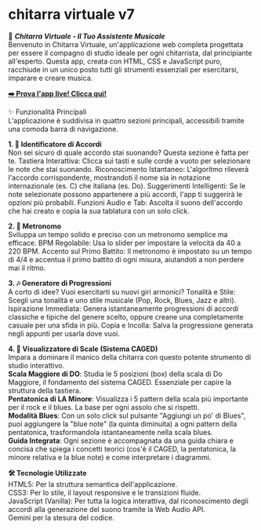 # chitarra virtuale v7

🎸 ***Chitarra Virtuale - Il Tuo Assistente Musicale***  
Benvenuto in Chitarra Virtuale, un'applicazione web completa progettata per essere il compagno di studio ideale per ogni chitarrista, dal principiante all'esperto. Questa app, creata con HTML, CSS e JavaScript puro, racchiude in un unico posto tutti gli strumenti essenziali per esercitarsi, imparare e creare musica.

**[➡️ Prova l'app live! Clicca qui!](https://fresko3000.github.io/chitarra_virtuale/)**

✨ Funzionalità Principali  
L'applicazione è suddivisa in quattro sezioni principali, accessibili tramite una comoda barra di navigazione.


**1. 🎼 Identificatore di Accordi**  
Non sei sicuro di quale accordo stai suonando? Questa sezione è fatta per te.
Tastiera Interattiva: Clicca sui tasti e sulle corde a vuoto per selezionare le note che stai suonando.
Riconoscimento Istantaneo: L'algoritmo rileverà l'accordo corrispondente, mostrandoti il nome sia in notazione internazionale (es. C) che italiana (es. Do).
Suggerimenti Intelligenti: Se le note selezionate possono appartenere a più accordi, l'app ti suggerirà le opzioni più probabili.
Funzioni Audio e Tab: Ascolta il suono dell'accordo che hai creato e copia la sua tablatura con un solo click.

**2. 🎵 Metronomo**  
Sviluppa un tempo solido e preciso con un metronomo semplice ma efficace.
BPM Regolabile: Usa lo slider per impostare la velocità da 40 a 220 BPM.
Accento sul Primo Battito: Il metronomo è impostato su un tempo di 4/4 e accentua il primo battito di ogni misura, aiutandoti a non perdere mai il ritmo.


**3. 🎶 Generatore di Progressioni**  
A corto di idee? Vuoi esercitarti su nuovi giri armonici?
Tonalità e Stile: Scegli una tonalità e uno stile musicale (Pop, Rock, Blues, Jazz e altri).
Ispirazione Immediata: Genera istantaneamente progressioni di accordi classiche e tipiche del genere scelto, oppure creane una completamente casuale per una sfida in più.
Copia e Incolla: Salva la progressione generata negli appunti per usarla dove vuoi.


**4. 🎸 Visualizzatore di Scale (Sistema CAGED)**  
Impara a dominare il manico della chitarra con questo potente strumento di studio interattivo.  
**Scala Maggiore di DO**: Studia le 5 posizioni (box) della scala di Do Maggiore, il fondamento del sistema CAGED. Essenziale per capire la struttura della tastiera.  
**Pentatonica di LA Minore**: Visualizza i 5 pattern della scala più importante per il rock e il blues. La base per ogni assolo che si rispetti.  
**Modalità Blues**: Con un solo click sul pulsante "Aggiungi un po' di Blues", puoi aggiungere la "blue note" (la quinta diminuita) a ogni pattern della pentatonica, trasformandola istantaneamente nella scala blues.  
**Guida Integrata**: Ogni sezione è accompagnata da una guida chiara e concisa che spiega i concetti teorici (cos'è il CAGED, la pentatonica, la minore relativa e la blue note) e come interpretare i diagrammi.  


**🛠️ Tecnologie Utilizzate**  
HTML5: Per la struttura semantica dell'applicazione.  
CSS3: Per lo stile, il layout responsive e le transizioni fluide.  
JavaScript (Vanilla): Per tutta la logica interattiva, dal riconoscimento degli accordi alla generazione del suono tramite la Web Audio API.  
Gemini per la stesura del codice.
